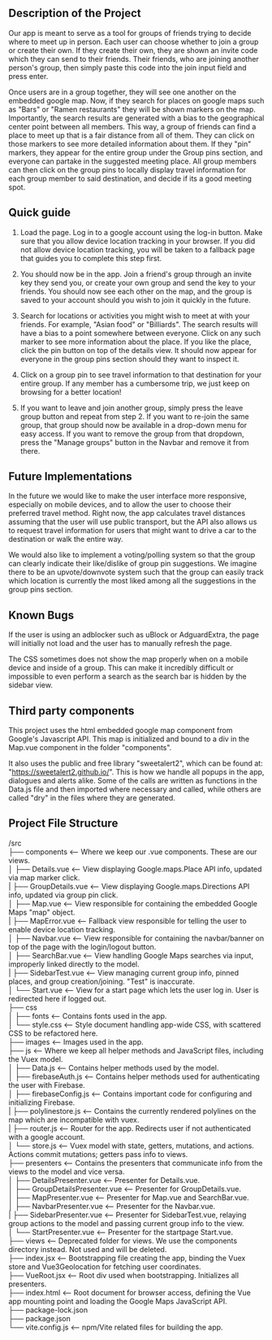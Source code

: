 ## Description of the Project

Our app is meant to serve as a tool for groups of friends trying to decide where to meet up in person.
Each user can choose whether to join a group or create their own. If they create their own, they are shown an invite code
which they can send to their friends. Their friends, who are joining another person's group, then simply paste this code into the join
input field and press enter.

Once users are in a group together, they will see one another on the embedded google map. Now, if they search
for places on google maps such as "Bars" or "Ramen restaurants" they will be shown markers on the map. Importantly, the search results
are generated with a bias to the geographical center point between all members. This way, a group of friends can find a place to meet
up that is a fair distance from all of them. They can click on those markers to see more detailed information about them. If they "pin" 
markers, they appear for the entire group under the Group pins section, and everyone can partake in the suggested meeting place. All 
group members can then click on the group pins to locally display travel information for each group member to said destination, and 
decide if its a good meeting spot.

## Quick guide

1. Load the page. Log in to a google account using the log-in button. Make sure that you allow device location tracking in your browser.
If you did not allow device location tracking, you will be taken to a fallback page that guides you to complete this step first.

2. You should now be in the app. Join a friend's group through an invite key they send you, or create your own group and send the key
to your friends. You should now see each other on the map, and the group is saved to your account should you wish to join it quickly
in the future.

3. Search for locations or activities you might wish to meet at with your friends. For example, "Asian food" or "Billiards". The 
search results will have a bias to a point somewhere between everyone. Click on any such marker to see more information about the
place. If you like the place, click the pin button on top of the details view. It should now appear for everyone in the group pins section
should they want to inspect it.

4. Click on a group pin to see travel information to that destination for your entire group. If any member has a cumbersome trip, we just
keep on browsing for a better location!

5. If you want to leave and join another group, simply press the leave group button and repeat from step 2. If you want to re-join the
same group, that group should now be available in a drop-down menu for easy access. If you want to remove the group from that dropdown,
press the "Manage groups" button in the Navbar and remove it from there.

## Future Implementations

In the future we would like to make the user interface more responsive, especially on mobile devices, and to allow the user to choose
their preferred travel method. Right now, the app calculates travel distances assuming that the user will use public transport, but
the API also allows us to request travel information for users that might want to drive a car to the destination or walk the entire way.

We would also like to implement a voting/polling system so that the group can clearly indicate their like/dislike of group pin suggestions.
We imagine there to be an upvote/downvote system such that the group can easily track which location is currently the most liked among all
the suggestions in the group pins section.

## Known Bugs

If the user is using an adblocker such as uBlock or AdguardExtra, the page will initially not load and the user has to manually refresh 
the page.

The CSS sometimes does not show the map properly when on a mobile device and inside of a group. This can make it incredibly difficult
or impossible to even perform a search as the search bar is hidden by the sidebar view.

## Third party components

This project uses the html embedded google map component from Google's Javascript API. This map is initialized and bound to a div in the 
Map.vue component in the folder "components". 

It also uses the public and free library "sweetalert2", which can be found at: "https://sweetalert2.github.io/". This is how we handle
all popups in the app, dialogues and alerts alike. Some of the calls are written as functions in the Data.js file and then imported where
necessary and called, while others are called "dry" in the files where they are generated.

## Project File Structure
/src<br/>
├── components            <-- Where we keep our .vue components. These are our views.<br/>
│   ├── Details.vue       <-- View displaying Google.maps.Place API info, updated via map marker click.<br/>
|   ├── GroupDetails.vue  <-- View displaying Google.maps.Directions API info, updated via group pin click.<br/>
│   ├── Map.vue           <-- View responsible for containing the embedded Google Maps "map" object.<br/>
|   ├── MapError.vue      <-- Fallback view responsible for telling the user to enable device location tracking.<br/>
│   ├── Navbar.vue        <-- View responsible for containing the navbar/banner on top of the page with the login/logout button.<br/>
│   ├── SearchBar.vue     <-- View handling Google Maps searches via input, improperly linked directly to the model.<br/>
|   ├── SidebarTest.vue   <-- View managing current group info, pinned places, and group creation/joining. "Test" is inaccurate.<br/>
│   └── Start.vue         <-- View for a start page which lets the user log in. User is redirected here if logged out. <br/>
├── css<br/>
│   ├── fonts             <-- Contains fonts used in the app.<br/>
│   └── style.css         <-- Style document handling app-wide CSS, with scattered CSS to be refactored here.<br/>
├── images                <-- Images used in the app.<br/>
├── js                    <-- Where we keep all helper methods and JavaScript files, including the Vuex model.<br/>
│   ├── Data.js           <-- Contains helper methods used by the model.<br/>
│   ├── firebaseAuth.js   <-- Contains helper methods used for authenticating the user with Firebase.<br/>
│   ├── firebaseConfig.js <-- Contains important code for configuring and initializing Firebase.<br/>
|   ├── polylinestore.js  <-- Contains the currently rendered polylines on the map which are incompatible with vuex.<br/>
|   ├── router.js         <-- Router for the app. Redirects user if not authenticated with a google account.<br/>
│   └── store.js          <-- Vuex model with state, getters, mutations, and actions. Actions commit mutations; getters pass info to views.<br/>
├── presenters            <-- Contains the presenters that communicate info from the views to the model and vice versa.<br/>
│   ├── DetailsPresenter.vue        <-- Presenter for Details.vue.<br/>
│   ├── GroupDetailsPresenter.vue   <-- Presenter for GroupDetails.vue.<br/>
│   ├── MapPresenter.vue            <-- Presenter for Map.vue and SearchBar.vue.<br/>
│   ├── NavbarPresenter.vue         <-- Presenter for the Navbar.vue.<br/>
|   ├── SidebarPresenter.vue        <-- Presenter for SidebarTest.vue, relaying group actions to the model and passing current group info to the view.<br/>
│   └── StartPresenter.vue          <-- Presenter for the startpage Start.vue.<br/>
├── views                 <-- Deprecated folder for views. We use the components directory instead. Not used and will be deleted.<br/>
├── index.jsx             <-- Bootstrapping file creating the app, binding the Vuex store and Vue3Geolocation for fetching user coordinates.<br/>
├── VueRoot.jsx           <-- Root div used when bootstrapping. Initializes all presenters.<br/>
├── index.html            <-- Root document for browser access, defining the Vue app mounting point and loading the Google Maps JavaScript API.<br/>
├── package-lock.json<br/>
├── package.json<br/>
└── vite.config.js        <-- npm/Vite related files for building the app.<br/>


